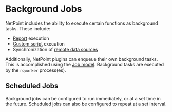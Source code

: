 # Background Jobs

NetPoint includes the ability to execute certain functions as background tasks. These include:

* [Report](../customization/reports.md) execution
* [Custom script](../customization/custom-scripts.md) execution
* Synchronization of [remote data sources](../integrations/synchronized-data.md)

Additionally, NetPoint plugins can enqueue their own background tasks. This is accomplished using the [Job model](../models/core/job.md). Background tasks are executed by the `rqworker` process(es).

## Scheduled Jobs

Background jobs can be configured to run immediately, or at a set time in the future. Scheduled jobs can also be configured to repeat at a set interval.
